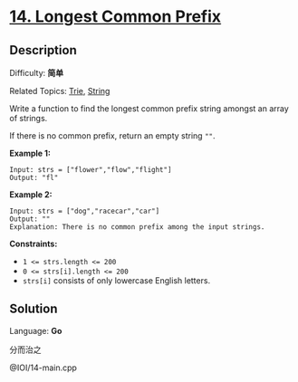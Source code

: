 # [14\. Longest Common Prefix](https://leetcode.cn/problems/longest-common-prefix/)

## Description

Difficulty: **简单**  

Related Topics: [Trie](https://leetcode.cn/tag/https://leetcode.cn/tag/trie//), [String](https://leetcode.cn/tag/https://leetcode.cn/tag/string//)


Write a function to find the longest common prefix string amongst an array of strings.

If there is no common prefix, return an empty string `""`.

**Example 1:**

```
Input: strs = ["flower","flow","flight"]
Output: "fl"
```

**Example 2:**

```
Input: strs = ["dog","racecar","car"]
Output: ""
Explanation: There is no common prefix among the input strings.
```

**Constraints:**

*   `1 <= strs.length <= 200`
*   `0 <= strs[i].length <= 200`
*   `strs[i]` consists of only lowercase English letters.


## Solution

Language: **Go**

分而治之

@IOI/14-main.cpp
